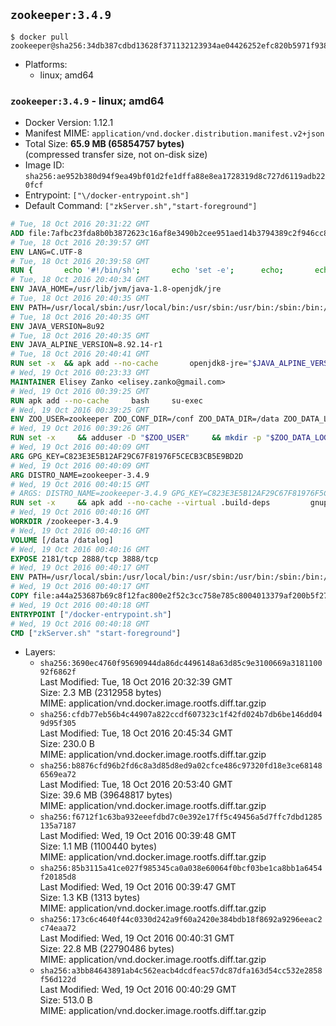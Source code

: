 ## `zookeeper:3.4.9`

```console
$ docker pull zookeeper@sha256:34db387cdbd13628f371132123934ae04426252efc820b5971f938db7241a711
```

-	Platforms:
	-	linux; amd64

### `zookeeper:3.4.9` - linux; amd64

-	Docker Version: 1.12.1
-	Manifest MIME: `application/vnd.docker.distribution.manifest.v2+json`
-	Total Size: **65.9 MB (65854757 bytes)**  
	(compressed transfer size, not on-disk size)
-	Image ID: `sha256:ae952b380d94f9ea49bf01d2fe1dffa88e8ea1728319d8c727d6119adb220fcf`
-	Entrypoint: `["\/docker-entrypoint.sh"]`
-	Default Command: `["zkServer.sh","start-foreground"]`

```dockerfile
# Tue, 18 Oct 2016 20:31:22 GMT
ADD file:7afbc23fda8b0b3872623c16af8e3490b2cee951aed14b3794389c2f946cc8c7 in / 
# Tue, 18 Oct 2016 20:39:57 GMT
ENV LANG=C.UTF-8
# Tue, 18 Oct 2016 20:39:58 GMT
RUN { 		echo '#!/bin/sh'; 		echo 'set -e'; 		echo; 		echo 'dirname "$(dirname "$(readlink -f "$(which javac || which java)")")"'; 	} > /usr/local/bin/docker-java-home 	&& chmod +x /usr/local/bin/docker-java-home
# Tue, 18 Oct 2016 20:40:34 GMT
ENV JAVA_HOME=/usr/lib/jvm/java-1.8-openjdk/jre
# Tue, 18 Oct 2016 20:40:35 GMT
ENV PATH=/usr/local/sbin:/usr/local/bin:/usr/sbin:/usr/bin:/sbin:/bin:/usr/lib/jvm/java-1.8-openjdk/jre/bin:/usr/lib/jvm/java-1.8-openjdk/bin
# Tue, 18 Oct 2016 20:40:35 GMT
ENV JAVA_VERSION=8u92
# Tue, 18 Oct 2016 20:40:35 GMT
ENV JAVA_ALPINE_VERSION=8.92.14-r1
# Tue, 18 Oct 2016 20:40:41 GMT
RUN set -x 	&& apk add --no-cache 		openjdk8-jre="$JAVA_ALPINE_VERSION" 	&& [ "$JAVA_HOME" = "$(docker-java-home)" ]
# Wed, 19 Oct 2016 00:23:33 GMT
MAINTAINER Elisey Zanko <elisey.zanko@gmail.com>
# Wed, 19 Oct 2016 00:39:25 GMT
RUN apk add --no-cache     bash     su-exec
# Wed, 19 Oct 2016 00:39:25 GMT
ENV ZOO_USER=zookeeper ZOO_CONF_DIR=/conf ZOO_DATA_DIR=/data ZOO_DATA_LOG_DIR=/datalog ZOO_PORT=2181 ZOO_TICK_TIME=2000 ZOO_INIT_LIMIT=5 ZOO_SYNC_LIMIT=2
# Wed, 19 Oct 2016 00:39:26 GMT
RUN set -x     && adduser -D "$ZOO_USER"     && mkdir -p "$ZOO_DATA_LOG_DIR" "$ZOO_DATA_DIR" "$ZOO_CONF_DIR"     && chown "$ZOO_USER:$ZOO_USER" "$ZOO_DATA_LOG_DIR" "$ZOO_DATA_DIR" "$ZOO_CONF_DIR"
# Wed, 19 Oct 2016 00:40:09 GMT
ARG GPG_KEY=C823E3E5B12AF29C67F81976F5CECB3CB5E9BD2D
# Wed, 19 Oct 2016 00:40:09 GMT
ARG DISTRO_NAME=zookeeper-3.4.9
# Wed, 19 Oct 2016 00:40:15 GMT
# ARGS: DISTRO_NAME=zookeeper-3.4.9 GPG_KEY=C823E3E5B12AF29C67F81976F5CECB3CB5E9BD2D
RUN set -x     && apk add --no-cache --virtual .build-deps         gnupg     && wget -q "http://www.apache.org/dist/zookeeper/$DISTRO_NAME/$DISTRO_NAME.tar.gz"     && wget -q "http://www.apache.org/dist/zookeeper/$DISTRO_NAME/$DISTRO_NAME.tar.gz.asc"     && export GNUPGHOME="$(mktemp -d)"     && gpg --keyserver ha.pool.sks-keyservers.net --recv-key "$GPG_KEY"     && gpg --batch --verify "$DISTRO_NAME.tar.gz.asc" "$DISTRO_NAME.tar.gz"     && tar -xzf "$DISTRO_NAME.tar.gz"     && mv "$DISTRO_NAME/conf/"* "$ZOO_CONF_DIR"     && rm -r "$GNUPGHOME" "$DISTRO_NAME.tar.gz" "$DISTRO_NAME.tar.gz.asc"     && apk del .build-deps
# Wed, 19 Oct 2016 00:40:16 GMT
WORKDIR /zookeeper-3.4.9
# Wed, 19 Oct 2016 00:40:16 GMT
VOLUME [/data /datalog]
# Wed, 19 Oct 2016 00:40:16 GMT
EXPOSE 2181/tcp 2888/tcp 3888/tcp
# Wed, 19 Oct 2016 00:40:17 GMT
ENV PATH=/usr/local/sbin:/usr/local/bin:/usr/sbin:/usr/bin:/sbin:/bin:/usr/lib/jvm/java-1.8-openjdk/jre/bin:/usr/lib/jvm/java-1.8-openjdk/bin:/zookeeper-3.4.9/bin ZOOCFGDIR=/conf
# Wed, 19 Oct 2016 00:40:17 GMT
COPY file:a44a253687b69c8f12fac800e2f52c3cc758e785c8004013379af200b5f27bea in / 
# Wed, 19 Oct 2016 00:40:18 GMT
ENTRYPOINT ["/docker-entrypoint.sh"]
# Wed, 19 Oct 2016 00:40:18 GMT
CMD ["zkServer.sh" "start-foreground"]
```

-	Layers:
	-	`sha256:3690ec4760f95690944da86dc4496148a63d85c9e3100669a318110092f6862f`  
		Last Modified: Tue, 18 Oct 2016 20:32:39 GMT  
		Size: 2.3 MB (2312958 bytes)  
		MIME: application/vnd.docker.image.rootfs.diff.tar.gzip
	-	`sha256:cfdb77eb56b4c44907a822ccdf607323c1f42fd024b7db6be146dd049d95f305`  
		Last Modified: Tue, 18 Oct 2016 20:45:34 GMT  
		Size: 230.0 B  
		MIME: application/vnd.docker.image.rootfs.diff.tar.gzip
	-	`sha256:b8876cfd96b2fd6c8a3d85d8ed9a02cfce486c97320fd18e3ce681486569ea72`  
		Last Modified: Tue, 18 Oct 2016 20:53:40 GMT  
		Size: 39.6 MB (39648817 bytes)  
		MIME: application/vnd.docker.image.rootfs.diff.tar.gzip
	-	`sha256:f6712f1c63ba932eeefdbd7c0e392e17ff5c49456a5d7ffc7dbd1285135a7187`  
		Last Modified: Wed, 19 Oct 2016 00:39:48 GMT  
		Size: 1.1 MB (1100440 bytes)  
		MIME: application/vnd.docker.image.rootfs.diff.tar.gzip
	-	`sha256:85b3115a41ce027f985345ca0a038e60064f0bcf03be1ca8bb1a6454f20185d8`  
		Last Modified: Wed, 19 Oct 2016 00:39:47 GMT  
		Size: 1.3 KB (1313 bytes)  
		MIME: application/vnd.docker.image.rootfs.diff.tar.gzip
	-	`sha256:173c6c4640f44c0330d242a9f60a2420e384bdb18f8692a9296eeac2c74eaa72`  
		Last Modified: Wed, 19 Oct 2016 00:40:31 GMT  
		Size: 22.8 MB (22790486 bytes)  
		MIME: application/vnd.docker.image.rootfs.diff.tar.gzip
	-	`sha256:a3bb84643891ab4c562eacb4dcdfeac57dc87dfa163d54cc532e2858f56d122d`  
		Last Modified: Wed, 19 Oct 2016 00:40:29 GMT  
		Size: 513.0 B  
		MIME: application/vnd.docker.image.rootfs.diff.tar.gzip
